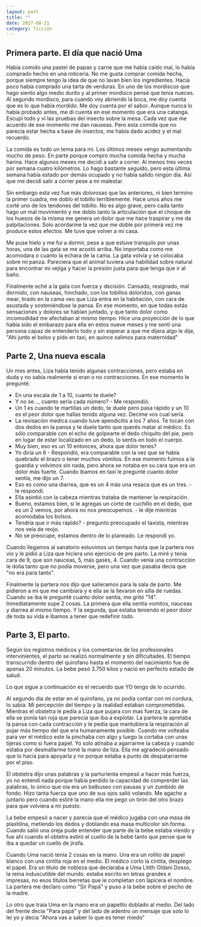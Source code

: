 ```yaml
---
layout: post
title: ""
date: 2017-08-21
category: ficción
---
```

## Primera parte. El día que nació Uma

Había comido una pastel de papas y carne que me había caído mal, lo había
comprado hecho en una roticeria. No me gusta comprar comida hecha, porque
siempre tengo la idea de que no lavan bien los ingredientes. Hacia poco había
comprado una tarta de verduras. En uno de los mordiscos que hago siento algo
medio durito y al primer mordisco pensé que tenia nueces. Al segundo mordisco,
para cuando voy abriendo la boca, me doy cuenta que es lo que había mordido.
Me doy cuenta por el sabor. Aunque nunca lo había probado antes, me di cuenta
en ese momento que era una catanga. Escupí todo y vi las pruebas del insecto
sobre la mesa. Cada vez que me acuerdo de ese momento me dan nauseas. Pero esta
comida que no parecía estar hecha a base de insectos, me había dado acidez y
el mal recuerdo.

La comida es todo un tema para mi. Los últimos meses vengo aumentando mucho de
peso. En parte porque compro mucha comida hecha y mucha harina. Hace algunos
meses me decidí a salir a correr. Al menos tres veces por semana cuatro
kilómetros. Lo hago bastante seguido, pero esta última semana había estado por
demás ocupado y no había salido ningún día. Así que me decidí salir a correr
pese a mi malestar.

Sin embargo esta vez fue más dolorosas que las anteriores, ni bien termino la
primer cuadra, me doblo el tobillo terriblemente. Hace unos años me corté uno
de los tendones del tobillo. No es algo grave, pero cada tanto hago un mal
movimiento y me doblo tanto la articulación que el choque de los huesos de la
misma me genera un dolor que me hace traspirar y me da palpitaciones. Solo
acordarme la vez que me doble por primera vez me produce estos efectos. Me tuve
que volver a mi casa.

Me puse hielo y me fui a dormir, pese a que estuve tranquilo por unas horas,
una de las gata se me acostó arriba. No importaba como me acomodara o cuanto la
echara de la cama. La gata volvía y se colocaba sobre mi panza. Pareciera que
el animal tuviera una habilidad sobre natural para encontrar mi vejiga y hacer
la presión justa para que tenga que ir al baño.

Finalmente eché a la gata con fuerza y decisión.  Cansado, resignado, mal
dormido, con nauseas, hinchado, con los tobillos doloridos, con ganas mear,
tirado en la cama veo que Liza entra en la habitación, con cara de asustada y
sosteniéndose la pansa. En ese momento, en que todas estás sensaciones y
dolores se habían juntado, y que tanto dolor como incomodidad me afectaban al
mismo tiempo. Hice una proyección de lo que había sido el embarazo para ella en
estos nueve meses y me sentí una persona capaz de entenderlo todo y sin esperar
a que me dijera algo le dije, "Ahí junto el bolso y pido en taxi, en quince
salimos para maternidad"

## Parte 2, Una nueva escala

Un mes antes, Liza había tenido algunas contracciones, pero estaba en duda y no
sabía realmente si eran o no contracciones. En ese momento le pregunté.
- En una escala de 1 a 10, cuanto te duele?
- Y no se..., cuanto sería cada número? - Me respondió.
- Un 1 es cuando te martillas un dedo, te duele pero pasa rápido y un 10 es el
  peor dolor que hallas tenido alguna vez. Decime vos cual sería.
- La revisación medica cuando tuve apendicitis a los 7 años. Te tocan con dos
  dedos en la pansa y te duele tanto que querés matar al médico. Es sólo
  comparable con el echo de golpearte el dedo chiquito del pie, pero en lugar
  de estar localizado en un dedo, lo sentís en todo el cuerpo.
- Muy bien, eso es un 10 entonces, ahora que dolor tenés?
- Yo diría un 6 - Respondió, era comparable con la vez que se había quebrado el
  brazo o tener muchos vómitos.
En ese momento fuimos a la guardia y volvimos sin nada, pero ahora se notaba en
su cara que era un dolor más fuerte. Cuando íbamos en taxi le pregunté cuanto
dolor sentía, me dijo un 7.
- Eso es como una diarrea, que es un 4 más una resaca que es un tres. - le
  respondí.
- Ella asintió con la cabeza mientras trataba de mantener la respiración.
- Bueno, estamos bien, si le agregas un corte de cuchillo en el dedo, que es un
  2 vemos, por ahora no nos preocupemos. - le dije mientras acomodaba los
  bolsos.
- Tendría que ir más rápido? - pregunto preocupado el taxista, mientras nos
  veía de reojo.
- No se preocupe, estamos dentro de lo planeado. Le respondí yo.

Cuando llegamos al sanatorio estuvimos un tiempo hasta que la partera nos vio y
le pidió a Liza que hiciera uno ejercicio de pre parto. La miré y tenia cara de
9, que son nauceas, 5, más gases, 4. Cuando venia una contracción le dolia
tanto que no podía moverse, pero una vez que pasaba decía que "no era para
tanto".

Finalmente la partera nos dijo que salieramos para la sala de parto. Me
pidieron a mi que me cambiara y e ella se la llevaron en silla de ruedas.
Cuando se iba le pregunté cuanto dolor sentia, me gritó "14".  Inmediatamente
supe 2 cosas. La primera que ella sentia vomitos, nauceas y diarrea al mismo
tiempo. Y la segunda, que estaba teniendo el peor dolor de toda su vida e
ibamos a tener que redefinir todo.

## Parte 3, El parto.

Según los registros médicos y los comentarios de los profesionales
intervinientes, el parto se realizó normalmente y sin dificultades. El tiempo
transcurrido dentro del quirofano hasta el momento del nacimiento fue de apenas
20 minutos. La bebe pesó 3.750 kilos y nació en perfecto estado de salud.

Lo que sigue a continuación es el recuerdo que YO tengo de lo ocurrido.

Al segundo día de estar en el quirofano, ya no podía contar con mi cordura, lo
sabía. Mi percepción del tiempo y la realidad estaban comprometidas. Mientras
el obstetra le pedía a Liza que pujara con mas fuerza, la cara de ella se ponía
tan roja que parecia que iba a explotar. La partera le apretaba la pansa con
cada contracción y le pedía que mantubiera la respiración al pujar más tiempo
del que era humanamente posible. Cuando me volteaba para ver el médico este la
pinchaba con algo y luego la cortaba con unas tijeras como si fuera papel.  Yo
solo atinaba a agarrarme la cabeza y cuando estaba por desmallarme tomé la mano
de liza. Ella me agradeció pensado que lo hacía para apoyarla y no porque
estaba a punto de despatarrarme por el piso.

El obstetra dijo unas palabras y la parturienta empesó a hacer más fuerza, yo
no entendí nada porque había perdido la capacidad de comprerder las palabras,
lo único que oia era un balbuseo con pausas y un zumbido de fondo. Hizo tanta
fuerza que uno de sus ojos salió volando. Me agache a juntarlo pero cuando
estiré la mano ella me pego un tirón del otro brazo para que volviera a mi
puesto.

La bebe empesó a nacer y parecia que el médico jugaba con una masa de
plastilina, metiendo los dedos y doblando esa masa multicolor sin forma. Cuando
salió una oreja pude entender que parte de la bebe estaba viendo y fue ahí
cuando el obtetra estiró el cuello de la bebé tanto que pense que le iba a
quedar un cuello de jirafa.

Cuando Uma nació tenia 2 cosas en la mano. Una era un rollito de papel blanco
con una cintita roja en el medio. El médico corto la cintita, desplego el
papel. Era un titulo de nobleza que declaraba a Uma Litith Oldani Dosso, la
reina induscutible del mundo. estaba escrito en letras grandes e impresas, no
esos titulos berretas que le completan con lapicera el nombre. La partera me
declaro como "Sir Papá" y puso a la bebe sobre el pecho de la madre.

Lo otro que traia Uma en la mano era un papelito doblado al medio. Del lado del
frente decia "Para papá" y del lado de adentro un mensaje que solo lo leí yo y
decia "Ahora vas a saber lo que es tener miedo"
